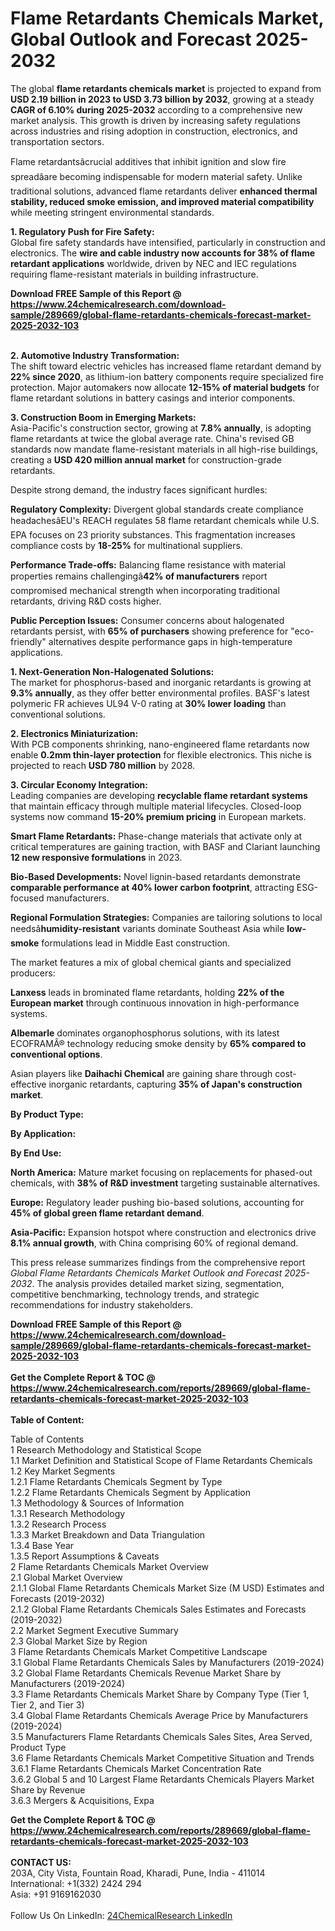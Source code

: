 <h1>Flame Retardants Chemicals Market, Global Outlook and Forecast 2025-2032</h1><p>The global <strong>flame retardants chemicals market</strong> is projected to expand from <strong>USD 2.19 billion in 2023 to USD 3.73 billion by 2032</strong>, growing at a steady <strong>CAGR of 6.10% during 2025-2032</strong> according to a comprehensive new market analysis. This growth is driven by increasing safety regulations across industries and rising adoption in construction, electronics, and transportation sectors.</p><p>Flame retardantsâcrucial additives that inhibit ignition and slow fire spreadâare becoming indispensable for modern material safety. Unlike traditional solutions, advanced flame retardants deliver <strong>enhanced thermal stability, reduced smoke emission, and improved material compatibility</strong> while meeting stringent environmental standards.</p><p><strong>1. Regulatory Push for Fire Safety:</strong><br>
Global fire safety standards have intensified, particularly in construction and electronics. The <strong>wire and cable industry now accounts for 38% of flame retardant applications</strong> worldwide, driven by NEC and IEC regulations requiring flame-resistant materials in building infrastructure.</p><div><b>Download FREE Sample of this Report @ 
            <a href="https://www.24chemicalresearch.com/download-sample/289669/global-flame-retardants-chemicals-forecast-market-2025-2032-103">
            https://www.24chemicalresearch.com/download-sample/289669/global-flame-retardants-chemicals-forecast-market-2025-2032-103</a></b></div><br><p><strong>2. Automotive Industry Transformation:</strong><br>
The shift toward electric vehicles has increased flame retardant demand by <strong>22% since 2020</strong>, as lithium-ion battery components require specialized fire protection. Major automakers now allocate <strong>12-15% of material budgets</strong> for flame retardant solutions in battery casings and interior components.</p><p><strong>3. Construction Boom in Emerging Markets:</strong><br>
Asia-Pacific's construction sector, growing at <strong>7.8% annually</strong>, is adopting flame retardants at twice the global average rate. China's revised GB standards now mandate flame-resistant materials in all high-rise buildings, creating a <strong>USD 420 million annual market</strong> for construction-grade retardants.</p><p>Despite strong demand, the industry faces significant hurdles:</p><p><strong>Regulatory Complexity:</strong> Divergent global standards create compliance headachesâEU's REACH regulates 58 flame retardant chemicals while U.S. EPA focuses on 23 priority substances. This fragmentation increases compliance costs by <strong>18-25%</strong> for multinational suppliers.</p><p><strong>Performance Trade-offs:</strong> Balancing flame resistance with material properties remains challengingâ<strong>42% of manufacturers</strong> report compromised mechanical strength when incorporating traditional retardants, driving R&amp;D costs higher.</p><p><strong>Public Perception Issues:</strong> Consumer concerns about halogenated retardants persist, with <strong>65% of purchasers</strong> showing preference for "eco-friendly" alternatives despite performance gaps in high-temperature applications.</p><p><strong>1. Next-Generation Non-Halogenated Solutions:</strong><br>
The market for phosphorus-based and inorganic retardants is growing at <strong>9.3% annually</strong>, as they offer better environmental profiles. BASF's latest polymeric FR achieves UL94 V-0 rating at <strong>30% lower loading</strong> than conventional solutions.</p><p><strong>2. Electronics Miniaturization:</strong><br>
With PCB components shrinking, nano-engineered flame retardants now enable <strong>0.2mm thin-layer protection</strong> for flexible electronics. This niche is projected to reach <strong>USD 780 million</strong> by 2028.</p><p><strong>3. Circular Economy Integration:</strong><br>
Leading companies are developing <strong>recyclable flame retardant systems</strong> that maintain efficacy through multiple material lifecycles. Closed-loop systems now command <strong>15-20% premium pricing</strong> in European markets.</p><p><strong>Smart Flame Retardants:</strong> Phase-change materials that activate only at critical temperatures are gaining traction, with BASF and Clariant launching <strong>12 new responsive formulations</strong> in 2023.</p><p><strong>Bio-Based Developments:</strong> Novel lignin-based retardants demonstrate <strong>comparable performance at 40% lower carbon footprint</strong>, attracting ESG-focused manufacturers.</p><p><strong>Regional Formulation Strategies:</strong> Companies are tailoring solutions to local needsâ<strong>humidity-resistant</strong> variants dominate Southeast Asia while <strong>low-smoke</strong> formulations lead in Middle East construction.</p><p>The market features a mix of global chemical giants and specialized producers:</p><p><strong>Lanxess</strong> leads in brominated flame retardants, holding <strong>22% of the European market</strong> through continuous innovation in high-performance systems.</p><p><strong>Albemarle</strong> dominates organophosphorus solutions, with its latest ECOFRAMÂ® technology reducing smoke density by <strong>65% compared to conventional options</strong>.</p><p>Asian players like <strong>Daihachi Chemical</strong> are gaining share through cost-effective inorganic retardants, capturing <strong>35% of Japan's construction market</strong>.</p><p><strong>By Product Type:</strong></p><p><strong>By Application:</strong></p><p><strong>By End Use:</strong></p><p><strong>North America:</strong> Mature market focusing on replacements for phased-out chemicals, with <strong>38% of R&amp;D investment</strong> targeting sustainable alternatives.</p><p><strong>Europe:</strong> Regulatory leader pushing bio-based solutions, accounting for <strong>45% of global green flame retardant demand</strong>.</p><p><strong>Asia-Pacific:</strong> Expansion hotspot where construction and electronics drive <strong>8.1% annual growth</strong>, with China comprising 60% of regional demand.</p><p>This press release summarizes findings from the comprehensive report <em>Global Flame Retardants Chemicals Market Outlook and Forecast 2025-2032</em>. The analysis provides detailed market sizing, segmentation, competitive benchmarking, technology trends, and strategic recommendations for industry stakeholders.</p><div><b>Download FREE Sample of this Report @ 
            <a href="https://www.24chemicalresearch.com/download-sample/289669/global-flame-retardants-chemicals-forecast-market-2025-2032-103">
            https://www.24chemicalresearch.com/download-sample/289669/global-flame-retardants-chemicals-forecast-market-2025-2032-103</a></b></div><br><div><b>Get the Complete Report & TOC @ 
            <a href="https://www.24chemicalresearch.com/reports/289669/global-flame-retardants-chemicals-forecast-market-2025-2032-103">
            https://www.24chemicalresearch.com/reports/289669/global-flame-retardants-chemicals-forecast-market-2025-2032-103</a></b></div><br>
            <b>Table of Content:</b><p>Table of Contents<br />
1 Research Methodology and Statistical Scope<br />
1.1 Market Definition and Statistical Scope of Flame Retardants Chemicals<br />
1.2 Key Market Segments<br />
1.2.1 Flame Retardants Chemicals Segment by Type<br />
1.2.2 Flame Retardants Chemicals Segment by Application<br />
1.3 Methodology & Sources of Information<br />
1.3.1 Research Methodology<br />
1.3.2 Research Process<br />
1.3.3 Market Breakdown and Data Triangulation<br />
1.3.4 Base Year<br />
1.3.5 Report Assumptions & Caveats<br />
2 Flame Retardants Chemicals Market Overview<br />
2.1 Global Market Overview<br />
2.1.1 Global Flame Retardants Chemicals Market Size (M USD) Estimates and Forecasts (2019-2032)<br />
2.1.2 Global Flame Retardants Chemicals Sales Estimates and Forecasts (2019-2032)<br />
2.2 Market Segment Executive Summary<br />
2.3 Global Market Size by Region<br />
3 Flame Retardants Chemicals Market Competitive Landscape<br />
3.1 Global Flame Retardants Chemicals Sales by Manufacturers (2019-2024)<br />
3.2 Global Flame Retardants Chemicals Revenue Market Share by Manufacturers (2019-2024)<br />
3.3 Flame Retardants Chemicals Market Share by Company Type (Tier 1, Tier 2, and Tier 3)<br />
3.4 Global Flame Retardants Chemicals Average Price by Manufacturers (2019-2024)<br />
3.5 Manufacturers Flame Retardants Chemicals Sales Sites, Area Served, Product Type<br />
3.6 Flame Retardants Chemicals Market Competitive Situation and Trends<br />
3.6.1 Flame Retardants Chemicals Market Concentration Rate<br />
3.6.2 Global 5 and 10 Largest Flame Retardants Chemicals Players Market Share by Revenue<br />
3.6.3 Mergers & Acquisitions, Expa</p><div><b>Get the Complete Report & TOC @ 
            <a href="https://www.24chemicalresearch.com/reports/289669/global-flame-retardants-chemicals-forecast-market-2025-2032-103">
            https://www.24chemicalresearch.com/reports/289669/global-flame-retardants-chemicals-forecast-market-2025-2032-103</a></b></div><br><b>CONTACT US:</b><br>
            203A, City Vista, Fountain Road, Kharadi, Pune, India - 411014<br>
            International: +1(332) 2424 294<br>
            Asia: +91 9169162030 <br><br>
            Follow Us On LinkedIn: <a href="https://www.linkedin.com/company/24chemicalresearch/">24ChemicalResearch LinkedIn</a>